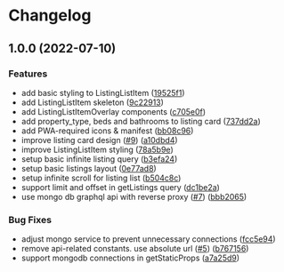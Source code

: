 # Changelog

## 1.0.0 (2022-07-10)


### Features

* add basic styling to ListingListItem ([19525f1](https://github.com/kozlovvski/airbnb-listing/commit/19525f186806d5f0acac913c0f705fb30a1608d0))
* add ListingListItem skeleton ([9c22913](https://github.com/kozlovvski/airbnb-listing/commit/9c229130a58ab347b9d64c8bb1c0c58deddaf4d6))
* add ListingListItemOverlay components ([c705e0f](https://github.com/kozlovvski/airbnb-listing/commit/c705e0f307e3e9a1c507ddd239f593c166301fe0))
* add property_type, beds and bathrooms to listing card ([737dd2a](https://github.com/kozlovvski/airbnb-listing/commit/737dd2ac84ec592b7751bc170a2c473a0a358ed4))
* add PWA-required icons & manifest ([bb08c96](https://github.com/kozlovvski/airbnb-listing/commit/bb08c961a3d1e7dd899b2625f9c34d227187907a))
* improve listing card design ([#9](https://github.com/kozlovvski/airbnb-listing/issues/9)) ([a10dbd4](https://github.com/kozlovvski/airbnb-listing/commit/a10dbd482750f8db7584d6c5d83b73d552dcd489))
* improve ListingListItem styling ([78a5b9e](https://github.com/kozlovvski/airbnb-listing/commit/78a5b9e93a593e2080c90175d71b78d1e57f55de))
* setup basic infinite listing query ([b3efa24](https://github.com/kozlovvski/airbnb-listing/commit/b3efa24974ae70fa98852a43a8bfa01fc5d8d2c1))
* setup basic listings layout ([0e77ad8](https://github.com/kozlovvski/airbnb-listing/commit/0e77ad80bb571a48e6c3bb12d73fe94df031816d))
* setup infinite scroll for listing list ([b504c8c](https://github.com/kozlovvski/airbnb-listing/commit/b504c8c8554887797462ffb1d4d393d796196abc))
* support limit and offset in getListings query ([dc1be2a](https://github.com/kozlovvski/airbnb-listing/commit/dc1be2aa4d8cca3143652230eef6c6ffa4b48e6c))
* use mongo db graphql api with reverse proxy ([#7](https://github.com/kozlovvski/airbnb-listing/issues/7)) ([bbb2065](https://github.com/kozlovvski/airbnb-listing/commit/bbb2065de19d28a68bdc8b2c88e9aeea1839555b))


### Bug Fixes

* adjust mongo service to prevent unnecessary connections ([fcc5e94](https://github.com/kozlovvski/airbnb-listing/commit/fcc5e94440c6a2b8122b971033e36b2dbf89ec7a))
* remove api-related constants. use absolute url ([#5](https://github.com/kozlovvski/airbnb-listing/issues/5)) ([b767156](https://github.com/kozlovvski/airbnb-listing/commit/b7671562c78145804cc25b1717342daec43589e2))
* support mongodb connections in getStaticProps ([a7a25d9](https://github.com/kozlovvski/airbnb-listing/commit/a7a25d9610c9f350b517c73ef3b2f4eecdf8d0dc))

